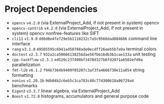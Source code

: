 # Project Dependencies

- `opencv` `v4.2.0` (via ExternalProject_Add, if not present in system) opencv
- `opencv-contrib` `v4.2.0` (via ExternalProject_Add, if not present in system)
  opencv nonfree-features like SIFT
- `cli11` `v1.9.0` `dd0d8e4fe729e5b1110232c7a5c9566dad884686` command line
  interface
- `rang` `v3.1.0` `49505595c6941ad58788ade0ecdff26aeb5b7a9a` terminal colors
- `doctest` `v2.3.7` `932a2ca50666138256dae56fbb16db3b1cae133a` unit testing
- `cpp-taskflow` `v2.3.1` `ed520c237490bf3470d327b6fd2071a6502efd9a` parallelization
- `fmt-lib` `v6.1.2` `f94b7364b9409f05207c3af3fa4666730e11a854` string
  formatting
- `nonius` `v1.20.1b` `9db04b2c6eb5c3ca783c48c774300618a86729a4` benchmarks
- `Eigen3` `v3.3.7` linear algebra, via ExternalProject_Add
- `Boost` `v1.72.0` histograms, accumulators and general purpose code
